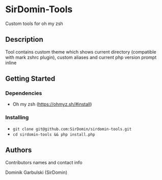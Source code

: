 # SirDomin-Tools

Custom tools for oh my zsh

## Description

Tool contains custom theme which shows current directory (compatible with mark zshrc plugin), custom aliases and current php version prompt inline

## Getting Started

### Dependencies

* Oh my zsh (https://ohmyz.sh/#install)


### Installing

* `git clone git@github.com:SirDomin/sirdomin-tools.git`
* `cd sirdomin-tools && php install.php`

## Authors

Contributors names and contact info

Dominik Garbulski (SirDomin)
